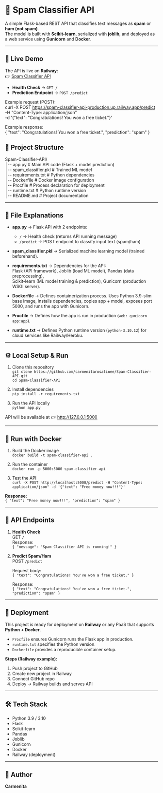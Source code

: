 # 📩 Spam Classifier API

A simple Flask-based REST API that classifies text messages as **spam** or **ham (not spam)**.  
The model is built with **Scikit-learn**, serialized with **joblib**, and deployed as a web service using **Gunicorn** and **Docker**.

---

## 🚀 Live Demo

The API is live on **Railway**:  
👉 [Spam Classifier API](https://spam-classifier-api-production.up.railway.app)  

- **Health Check** → `GET /`  
- **Prediction Endpoint** → `POST /predict`  

Example request (POST):  
curl -X POST https://spam-classifier-api-production.up.railway.app/predict \
    -H "Content-Type: application/json" \
    -d '{"text": "Congratulations! You won a free ticket."}'


Example response:  
{
  "text": "Congratulations! You won a free ticket.",
  "prediction": "spam"
}


## 📂 Project Structure

Spam-Classifier-API/  
│-- app.py               # Main API code (Flask + model prediction)  
│-- spam_classifier.pkl  # Trained ML model  
│-- requirements.txt     # Python dependencies  
│-- Dockerfile           # Docker image configuration  
│-- Procfile             # Process declaration for deployment  
│-- runtime.txt          # Python runtime version  
│-- README.md            # Project documentation  

---

## 🔑 File Explanations

- **app.py** → Flask API with 2 endpoints:  
  - `/` → Health check (returns API running message)  
  - `/predict` → POST endpoint to classify input text (spam/ham)  

- **spam_classifier.pkl** → Serialized machine learning model (trained beforehand).  

- **requirements.txt** → Dependencies for the API:  
  Flask (API framework), Joblib (load ML model), Pandas (data preprocessing),  
  Scikit-learn (ML model training & prediction), Gunicorn (production WSGI server).  

- **Dockerfile** → Defines containerization process. Uses Python 3.9-slim base image, installs dependencies, copies app + model, exposes port 5000, and runs the app with Gunicorn.  

- **Procfile** → Defines how the app is run in production (`web: gunicorn app:app`).  

- **runtime.txt** → Defines Python runtime version (`python-3.10.12`) for cloud services like Railway/Heroku.  

---

## ⚙️ Local Setup & Run

1. Clone this repository  
   `git clone https://github.com/carmenitarosalinee/Spam-Classifier-API.git`  
   `cd Spam-Classifier-API`  

2. Install dependencies  
   `pip install -r requirements.txt`  

3. Run the API locally  
   `python app.py`  

API will be available at 👉 http://127.0.0.1:5000  

---

## 🐳 Run with Docker

1. Build the Docker image  
   `docker build -t spam-classifier-api .`  

2. Run the container  
   `docker run -p 5000:5000 spam-classifier-api`  

3. Test the API  
   `curl -X POST http://localhost:5000/predict -H "Content-Type: application/json" -d '{"text": "Free money now!!!"}'`  

**Response:**  
`{ "text": "Free money now!!!", "prediction": "spam" }`  

---

## 📌 API Endpoints

1. **Health Check**  
   GET `/`  
   Response:  
   `{ "message": "Spam Classifier API is running!" }`  

2. **Predict Spam/Ham**  
   POST `/predict`  

   Request body:  
   `{ "text": "Congratulations! You've won a free ticket." }`  

   Response:  
   `{ "text": "Congratulations! You've won a free ticket.", "prediction": "spam" }`  

---

## 🚀 Deployment

This project is ready for deployment on **Railway** or any PaaS that supports **Python + Docker**.  

- `Procfile` ensures Gunicorn runs the Flask app in production.  
- `runtime.txt` specifies the Python version.  
- `Dockerfile` provides a reproducible container setup.  

**Steps (Railway example):**  
1. Push project to GitHub  
2. Create new project in Railway  
3. Connect GitHub repo  
4. Deploy → Railway builds and serves API  

---

## 🛠️ Tech Stack
- Python 3.9 / 3.10  
- Flask  
- Scikit-learn  
- Pandas  
- Joblib  
- Gunicorn  
- Docker  
- Railway (deployment)  

---

## 🙌 Author
**Carmenita**  
